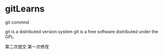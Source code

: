 # gitLearns
git commnd

git is a distributed version system
git is a free software distributed under the GPL.

第二次提交
第一次修改

